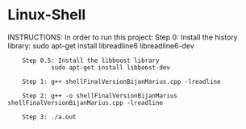 # Linux-Shell

INSTRUCTIONS:
	In order to run this project:
		Step 0: Install the history library:
				sudo apt-get install libreadline6 libreadline6-dev
				
		Step 0.5: Install the libboost library
				sudo apt-get install libboost-dev
				
		Step 1: g++ shellFinalVersionBijanMarius.cpp -lreadline
		
		Step 2: g++ -o shellFinalVersionBijanMarius shellFinalVersionBijanMarius.cpp -lreadline
		
		Step 3: ./a.out

